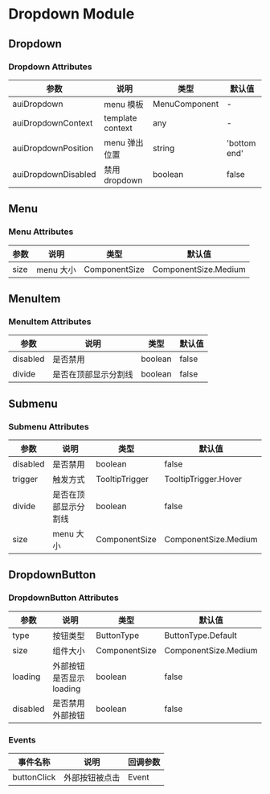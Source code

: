 # Dropdown Module

## Dropdown

### Dropdown Attributes

| 参数                | 说明             | 类型          | 默认值       |
| ------------------- | ---------------- | ------------- | ------------ |
| auiDropdown         | menu 模板        | MenuComponent | -            |
| auiDropdownContext  | template context | any           | -            |
| auiDropdownPosition | menu 弹出位置    | string        | 'bottom end' |
| auiDropdownDisabled | 禁用 dropdown    | boolean       | false        |

## Menu

### Menu Attributes

| 参数 | 说明      | 类型          | 默认值               |
| ---- | --------- | ------------- | -------------------- |
| size | menu 大小 | ComponentSize | ComponentSize.Medium |

## MenuItem

### MenuItem Attributes

| 参数     | 说明                 | 类型    | 默认值 |
| -------- | -------------------- | ------- | ------ |
| disabled | 是否禁用             | boolean | false  |
| divide   | 是否在顶部显示分割线 | boolean | false  |

## Submenu

### Submenu Attributes

| 参数     | 说明                 | 类型           | 默认值               |
| -------- | -------------------- | -------------- | -------------------- |
| disabled | 是否禁用             | boolean        | false                |
| trigger  | 触发方式             | TooltipTrigger | TooltipTrigger.Hover |
| divide   | 是否在顶部显示分割线 | boolean        | false                |
| size     | menu 大小            | ComponentSize  | ComponentSize.Medium |

## DropdownButton

### DropdownButton Attributes

| 参数     | 说明                     | 类型          | 默认值               |
| -------- | ------------------------ | ------------- | -------------------- |
| type     | 按钮类型                 | ButtonType    | ButtonType.Default   |
| size     | 组件大小                 | ComponentSize | ComponentSize.Medium |
| loading  | 外部按钮是否显示 loading | boolean       | false                |
| disabled | 是否禁用外部按钮         | boolean       | false                |

### Events

| 事件名称    | 说明           | 回调参数 |
| ----------- | -------------- | -------- |
| buttonClick | 外部按钮被点击 | Event    |
